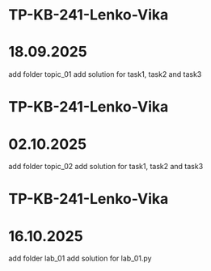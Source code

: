 # TP-KB-241-Lenko-Vika
# 18.09.2025
add folder topic_01
add solution for task1, task2 and task3
# TP-KB-241-Lenko-Vika
# 02.10.2025
add folder topic_02
add solution for task1, task2 and task3
# TP-KB-241-Lenko-Vika
# 16.10.2025
add folder lab_01
add solution for lab_01.py